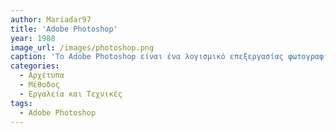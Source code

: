 ```yaml
---
author: Mariadar97
title: 'Adobe Photoshop'
year: 1988
image_url: /images/photoshop.png
caption: 'Το Adobe Photoshop είναι ένα λογισμικό επεξεργασίας φωτογραφιών που κυκλοφόρησε το 1988 για macintosh συστήματα και πιστεύετε ότι προώθησε τις πωλήσεις των συστημάτων αυτών.'
categories:
  - Αρχέτυπα
  - Μέθοδος
  - Εργαλεία και Τεχνικές
tags:
  - Adobe Photoshop
---
```

